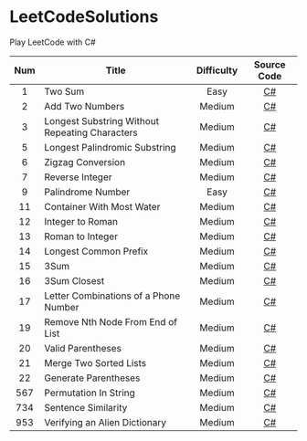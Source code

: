 # LeetCodeSolutions
Play LeetCode with C#

| Num 	|                     <div align = center>Title                     	| Difficulty 	| Source Code 	|
|:---:	|:----------------------------------------------	|:----------:	|:-----------:	|
|  1  	| Two Sum                                        	| Easy       	|[C#](https://github.com/liuhy000/LeetCodeSolutions/blob/main/TwoSum.cs)|
|  2  	| Add Two Numbers                                	| Medium     	|[C#](https://github.com/liuhy000/LeetCodeSolutions/blob/main/AddTwoNumbers.cs)|
|  3  	| Longest Substring Without Repeating Characters 	| Medium     	|[C#](https://github.com/liuhy000/LeetCodeSolutions/blob/main/LengthOfLongestSubstring.cs)|
|  5  	| Longest Palindromic Substring 	| Medium     	|[C#](https://github.com/liuhy000/LeetCodeSolutions/blob/main/LongestPalindrome.cs)|
|  6  	| Zigzag Conversion 	| Medium     	|[C#](https://github.com/liuhy000/LeetCodeSolutions/blob/main/ZigzagConversion.cs)|
|  7    | Reverse Integer | Medium | [C#](https://github.com/liuhy000/LeetCodeSolutions/blob/main/Reverse.cs) |
|  9    | Palindrome Number | Easy | [C#](https://github.com/liuhy000/LeetCodeSolutions/blob/main/PalindromeNumber.cs) |
|  11   | Container With Most Water | Medium | [C#](https://github.com/liuhy000/LeetCodeSolutions/blob/main/ContainerWithMostWater.cs) |
|  12   | Integer to Roman | Medium | [C#](https://github.com/liuhy000/LeetCodeSolutions/blob/main/IntegerToRoman.cs) |
|  13   | Roman to Integer | Medium | [C#](https://github.com/liuhy000/LeetCodeSolutions/blob/main/RomanToInteger.cs) |
|  14   | Longest Common Prefix | Medium | [C#](https://github.com/liuhy000/LeetCodeSolutions/blob/main/LongestCommonPrefix.cs) |
|  15   | 3Sum | Medium | [C#](https://github.com/liuhy000/LeetCodeSolutions/blob/main/3Sum.cs) |
|  16   | 3Sum Closest | Medium | [C#](https://github.com/liuhy000/LeetCodeSolutions/blob/main/3SumClosest.cs) |
|  17   | Letter Combinations of a Phone Number | Medium | [C#](https://github.com/liuhy000/LeetCodeSolutions/blob/main/LetterCombinationsOfAPhoneNumber.cs) |
|  19   | Remove Nth Node From End of List | Medium | [C#](https://github.com/liuhy000/LeetCodeSolutions/blob/main/RemoveNthNodeFromEndOfList.cs) |
|  20   | Valid Parentheses | Medium | [C#](https://github.com/liuhy000/LeetCodeSolutions/blob/main/ValidParentheses.cs) |
|  21   | Merge Two Sorted Lists | Medium | [C#](https://github.com/liuhy000/LeetCodeSolutions/blob/main/MergeTwoSortedLists.cs) |
|  22   | Generate Parentheses | Medium | [C#](https://github.com/liuhy000/LeetCodeSolutions/blob/main/GenerateParentheses.cs) |
|  567  | Permutation In String | Medium | [C#](https://github.com/liuhy000/LeetCodeSolutions/blob/main/PermutationInString.cs) |
|  734  | Sentence Similarity | Medium | [C#](https://github.com/liuhy000/LeetCodeSolutions/blob/main/SentenceSimilarity.cs) |
|  953  | Verifying an Alien Dictionary | Medium | [C#](https://github.com/liuhy000/LeetCodeSolutions/blob/main/VerifyingAnAlienDictionary.cs) |
